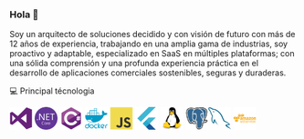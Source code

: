 ### Hola 👋

Soy un arquitecto de soluciones decidido y con visión de futuro con más de 12 años de experiencia, trabajando en una amplia gama de industrias, soy proactivo y adaptable, especializado en SaaS en múltiples plataformas; con una sólida comprensión y una profunda experiencia práctica en el desarrollo de aplicaciones comerciales sostenibles, seguras y duraderas.

💻 Principal técnologia


<img src="https://github.com/devicons/devicon/blob/master/icons/visualstudio/visualstudio-plain.svg" alt="swift logo" width="40" height="40" /> <img src="https://github.com/devicons/devicon/blob/master/icons/dotnetcore/dotnetcore-original.svg" alt="dotnet logo" width="40" height="40" /> <img src="https://github.com/devicons/devicon/blob/master/icons/csharp/csharp-original.svg" alt="csharp logo" width="40" height="40" /> <img src="https://github.com/devicons/devicon/blob/master/icons/docker/docker-plain-wordmark.svg" alt="csharp logo" width="40" height="40" /> <img src="https://github.com/devicons/devicon/blob/master/icons/javascript/javascript-original.svg" alt="JavaScript logo" width="40" height="40" /> <img src="https://github.com/devicons/devicon/blob/master/icons/flutter/flutter-original.svg" alt="swift logo" width="40" height="40" /> <img src="https://github.com/devicons/devicon/blob/master/icons/linux/linux-original.svg" alt="swift logo" width="40" height="40" /> <img src="https://github.com/devicons/devicon/blob/master/icons/postgresql/postgresql-original.svg" alt="swift logo" width="40" height="40" /><img src="https://github.com/devicons/devicon/blob/master/icons/mysql/mysql-original.svg" alt="swift logo" width="40" height="40" /> <img src="https://github.com/devicons/devicon/blob/master/icons/amazonwebservices/amazonwebservices-plain-wordmark.svg" alt="Amazon" width="40" height="40" />
